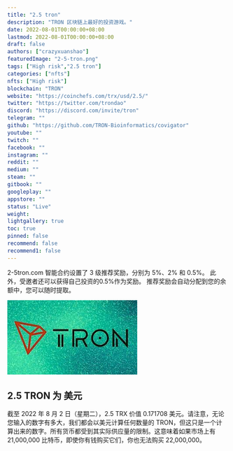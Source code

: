 ```yaml
---
title: "2.5 tron"
description: "TRON 区块链上最好的投资游戏。"
date: 2022-08-01T00:00:00+08:00
lastmod: 2022-08-01T00:00:00+08:00
draft: false
authors: ["crazyxuanshao"]
featuredImage: "2-5-tron.png"
tags: ["High risk","2.5 tron"]
categories: ["nfts"]
nfts: ["High risk"]
blockchain: "TRON"
website: "https://coinchefs.com/trx/usd/2.5/"
twitter: "https://twitter.com/trondao"
discord: "https://discord.com/invite/tron"
telegram: ""
github: "https://github.com/TRON-Bioinformatics/covigator"
youtube: ""
twitch: ""
facebook: ""
instagram: ""
reddit: ""
medium: ""
steam: ""
gitbook: ""
googleplay: ""
appstore: ""
status: "Live"
weight: 
lightgallery: true
toc: true
pinned: false
recommend: false
recommend1: false
---
```

<p>2-5tron.com 智能合约设置了 3 级推荐奖励，分别为 5%、2% 和 0.5%。 此外，受邀者还可以获得自己投资的0.5%作为奖励。 推荐奖励会自动分配到您的余额中，您可以随时提取。</p>



![ooo](ooo.png)

## 2.5 TRON 为 美元

截至 2022 年 8 月 2 日（星期二），2.5 TRX 价值 0.171708 美元。请注意，无论您输入的数字有多大，我们都会以美元计算任何数量的 TRON，但这只是一个计算出来的数字。所有货币都受到其实际供应量的限制。这意味着如果市场上有 21,000,000 比特币，即使你有钱购买它们，你也无法购买 22,000,000。